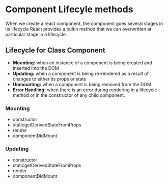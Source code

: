<div>
<h1>Component Lifecyle methods</h1>
<p>When we create a react component, the component goes several stages in its lifecycle React provides a bultin method that we can overwritten at particular stage in a lifecycle.</p>
</div>
<div>
  <h2>Lifecycle for Class Component</h2>
  <ul>
    <li><strong>Mounting:</strong> when an instance of a component is being created and inserted into the DOM</li>
    <li><strong>Updating:</strong> when a component is being re-rendered as a result of changes to either its props or state</li>
    <li><strong>Unmounting:</strong> when a component is being removed from the DOM</li>
    <li><strong>Error Handling:</strong> when there is an error during rendering in a lifecycle method or in the constructor of any child component.</li>
  </ul>
</div>
<div>
  <div>
    <h3>Mounting</h3>
    <ul>
      <li>constructor</li>
      <li>staticgetDerivedStateFromProps</li>
      <li>render</li>
      <li>componentDidMount</li>
    </ul>
  </div>
  <div>
    <h3>Updating</h3>
    <ul>
      <li>constructor</li>
      <li>staticgetDerivedStateFromProps</li>
      <li>render</li>
      <li>componentDidMount</li>
    </ul>
  </div>
  
</div>
